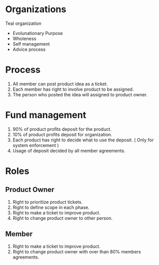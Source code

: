 # Organizations
Teal organization
- Evolunationary Purpose
- Wholeness
- Self management
- Advice process

# Process

1. All member can post product idea as a ticket.
2. Each member has right to involve product to be assigned.
3. The person who posted the idea will assigned to product owner.

# Fund management

1. 90% of product profits deposit for the product.
2. 10% of product profits deposit for organization.
3. Each product has right to decide what to use the deposit. ( Only for system enforcement )
4. Usage of deposit decided by all member agreements.

# Roles

## Product Owner

1. Right to prioritize product tickets.
2. Right to define scope in each phase.
3. Right to make a ticket to improve product.
4. Right to change product owner to other person.

## Member

1. Right to make a ticket to improve product.
2. Right to change product owner with over than 80% members agreements.
